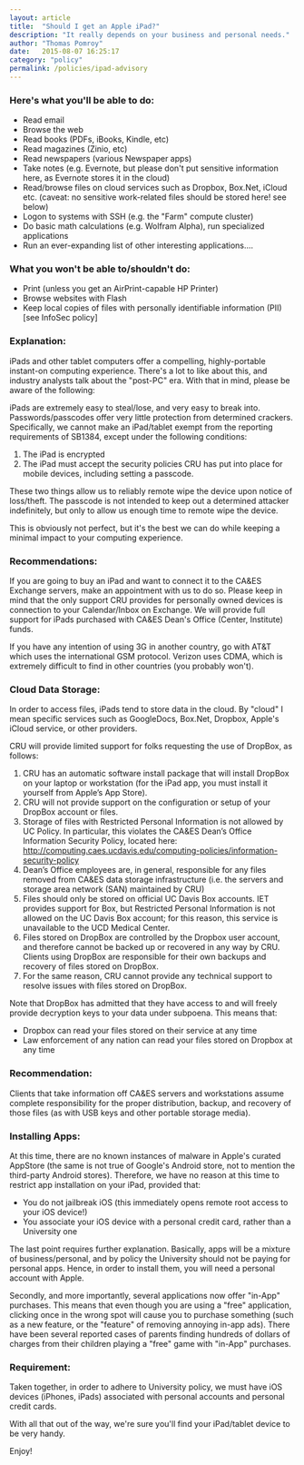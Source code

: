 ```yaml
---
layout: article
title:  "Should I get an Apple iPad?"
description: "It really depends on your business and personal needs."
author: "Thomas Pomroy"
date:   2015-08-07 16:25:17
category: "policy"
permalink: /policies/ipad-advisory
---
```

<h3>Here's what you'll be able to do:</h3>
<ul><li>Read email</li>
<li>Browse the web</li>
<li>Read books (PDFs, iBooks, Kindle, etc)</li>
<li>Read magazines (Zinio, etc)</li>
<li>Read newspapers (various Newspaper apps)</li>
<li>Take notes (e.g. Evernote, but please don't put sensitive information here, as Evernote stores it in the cloud)</li>
<li>Read/browse files on cloud services such as Dropbox, Box.Net, iCloud etc. (caveat: no sensitive work-related files should be stored here! see below)</li>
<li>Logon to systems with SSH (e.g. the "Farm" compute cluster)</li>
<li>Do basic math calculations (e.g. Wolfram Alpha), run specialized applications</li>
<li>Run an ever-expanding list of other interesting applications....</li></ul>

<h3>What you won't be able to/shouldn't do:</h3>
<ul>
<li>Print (unless you get an AirPrint-capable HP Printer)</li>
<li>Browse websites with Flash</li>
<li>Keep local copies of files with personally identifiable information (PII) [see InfoSec policy]</li></ul>

<h3>Explanation:</h3>
<p>iPads and other tablet computers offer a compelling, highly-portable instant-on computing experience. There's a lot to like about this, and industry analysts talk about the "post-PC" era. With that in mind, please be aware of the following:</p>
<p>iPads are extremely easy to steal/lose, and very easy to break into. Passwords/passcodes offer very little protection from determined crackers. Specifically, we cannot make an iPad/tablet exempt from the reporting requirements of SB1384, except under the following conditions:</p>
<ol>
    <li>The iPad is encrypted</li>
<li>The iPad must accept the security policies CRU has put into place for mobile devices, including setting a passcode.</li>
</ol>

<p>These two things allow us to reliably remote wipe the device upon notice of loss/theft. The passcode is not intended to keep out a determined attacker indefinitely, but only to allow us enough time to remote wipe the device.</p>
<p>This is obviously not perfect, but it's the best we can do while keeping a minimal impact to your computing experience.</p>

<h3>Recommendations:</h3>
<p>If you are going to buy an iPad and want to connect it to the CA&amp;ES Exchange servers, make an appointment with us to do so. Please keep in mind that the only support CRU provides for personally owned devices is connection to your Calendar/Inbox on Exchange. We will provide full support for iPads purchased with CA&amp;ES Dean's Office (Center, Institute) funds.</p>
<p>If you have any intention of using 3G in another country, go with AT&amp;T which uses the international GSM protocol. Verizon uses CDMA, which is extremely difficult to find in other countries (you probably won't).</p>
<h3>Cloud Data Storage:</h3>
<p>In order to access files, iPads tend to store data in the cloud. By "cloud" I mean specific services such as GoogleDocs, Box.Net, Dropbox, Apple's iCloud service, or other providers.</p>
<p>CRU will provide limited support for folks requesting the use of DropBox, as follows:</p>
<ol><li>CRU has an automatic software install package that will install DropBox on your laptop or workstation (for the iPad app, you must install it yourself from Apple’s App Store).</li>
<li>CRU will not provide support on the configuration or setup of your DropBox account or files.</li>
<li>Storage of files with Restricted Personal Information is not allowed by UC Policy. In particular, this violates the CA&amp;ES Dean’s Office Information Security Policy, located here: <a href="http://computing.caes.ucdavis.edu/computing-policies/information-security-policy">http://computing.caes.ucdavis.edu/computing-policies/information-security-policy</a></li>
<li>Dean’s Office employees are, in general, responsible for any files removed from CA&amp;ES data storage infrastructure (i.e. the servers and storage area network (SAN) maintained by CRU)</li>
<li>Files should only be stored on official UC Davis Box accounts. IET provides support for Box, but Restricted Personal Information is not allowed on the UC Davis Box account; for this reason, this service is unavailable to the UCD Medical Center.</li>
<li>Files stored on DropBox are controlled by the Dropbox user account, and therefore cannot be backed up or recovered in any way by CRU. Clients using DropBox are responsible for their own backups and recovery of files stored on DropBox.</li>
<li>For the same reason, CRU cannot provide any technical support to resolve issues with files stored on DropBox.</li></ol>
<p>Note that DropBox has admitted that they have access to and will freely provide decryption keys to your data under subpoena. This means that:</p>
<ul><li>Dropbox can read your files stored on their service at any time</li>
<li>Law enforcement of any nation can read your files stored on Dropbox at any time</li></ul>


<h3>Recommendation:</h3>
<p>Clients that take information off CA&amp;ES servers and workstations assume complete responsibility for the proper distribution, backup, and recovery of those files (as with USB keys and other portable storage media).</p>

<h3>Installing Apps:</h3>
<p>At this time, there are no known instances of malware in Apple's curated AppStore (the same is not true of Google's Android store, not to mention the third-party Android stores). Therefore, we have no reason at this time to restrict app installation on your iPad, provided that:</p>
<ul><li>You do not jailbreak iOS (this immediately opens remote root access to your iOS device!)</li>
<li>You associate your iOS device with a personal credit card, rather than a University one</li></ul>

<p>The last point requires further explanation. Basically, apps will be a mixture of business/personal, and by policy the University should not be paying for personal apps. Hence, in order to install them, you will need a personal account with Apple.</p>
<p>Secondly, and more importantly, several applications now offer "in-App" purchases. This means that even though you are using a "free" application, clicking once in the wrong spot will cause you to purchase something (such as a new feature, or the "feature" of removing annoying in-app ads). There have been several reported cases of parents finding hundreds of dollars of charges from their children playing a "free" game with "in-App" purchases.</p>

<h3>Requirement:</h3>
<p>Taken together, in order to adhere to University policy, we must have iOS devices (iPhones, iPads) associated with personal accounts and personal credit cards.</p>
<p>With all that out of the way, we're sure you'll find your iPad/tablet device to be very handy.</p>

<p>Enjoy!</p>
